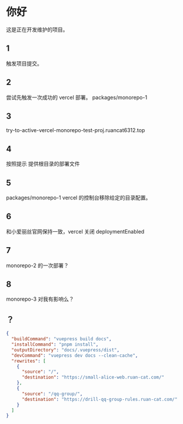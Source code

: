# 你好

这是正在开发维护的项目。

## 1

触发项目提交。

## 2

尝试先触发一次成功的 vercel 部署。 packages/monorepo-1

## 3

try-to-active-vercel-monorepo-test-proj.ruancat6312.top

## 4

按照提示 提供根目录的部署文件

## 5

packages/monorepo-1 vercel 的控制台移除给定的目录配置。

## 6

和小爱丽丝官网保持一致，vercel 关闭 deploymentEnabled

## 7

monorepo-2 的一次部署？

## 8

monorepo-3 对我有影响么？

## ？

```json
{
  "buildCommand": "vuepress build docs",
  "installCommand": "pnpm install",
  "outputDirectory": "docs/.vuepress/dist",
  "devCommand": "vuepress dev docs --clean-cache",
  "rewrites": [
    {
      "source": "/",
      "destination": "https://small-alice-web.ruan-cat.com/"
    },
    {
      "source": "/qq-group/",
      "destination": "https://drill-qq-group-rules.ruan-cat.com/"
    }
  ]
}
```
